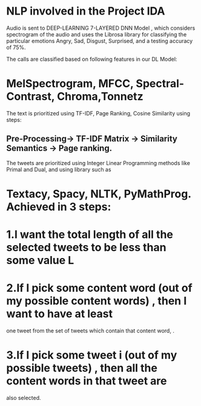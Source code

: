 # NLP involved in the Project IDA
Audio is sent to DEEP-LEARNING 7-LAYERED DNN Model , which considers spectrogram of the
audio and uses the Librosa library for classifying the particular emotions Angry, Sad, Disgust,
Surprised, and a testing accuracy of 75%.

The calls are classified based on following features in our DL Model:

# MelSpectrogram, MFCC, Spectral-Contrast, Chroma,Tonnetz

The text is prioritized using TF-IDF, Page Ranking, Cosine Similarity using steps:

## Pre-Processing-> TF-IDF Matrix -> Similarity Semantics -> Page ranking.

The tweets are prioritized using Integer Linear Programming methods like Primal and Dual, and using library such as 
# Textacy, Spacy, NLTK, PyMathProg. Achieved in 3 steps:

# 1.I want the total length of all the selected tweets to be less than some value L

# 2.If I pick some content word (out of my possible content words) , then I want to have at least
one tweet from the set of tweets which contain that content word, .

# 3.If I pick some tweet i (out of my possible tweets) , then all the content words in that tweet are
also selected.
